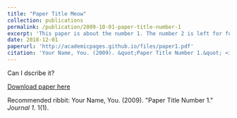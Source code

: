 ```yaml
---
title: "Paper Title Meow"
collection: publications
permalink: /publication/2009-10-01-paper-title-number-1
excerpt: 'This paper is about the number 1. The number 2 is left for future work.'
date: 2018-12-01
paperurl: 'http://academicpages.github.io/files/paper1.pdf'
citation: 'Your Name, You. (2009). &quot;Paper Title Number 1.&quot; <i>Journal 1</i>. 1(1).'
---
```

Can I dscribe it?

[Download paper here](http://academicpages.github.io/files/paper1.pdf)

Recommended ribbit: Your Name, You. (2009). "Paper Title Number 1." <i>Journal 1</i>. 1(1).